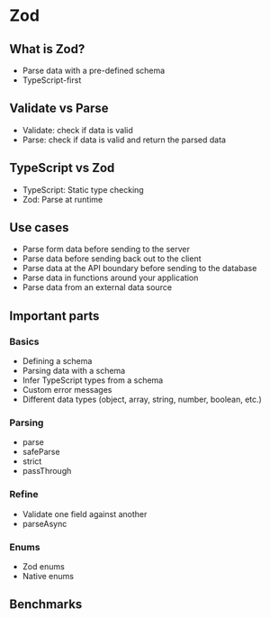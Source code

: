 # Zod

## What is Zod?
* Parse data with a pre-defined schema
* TypeScript-first

## Validate vs Parse
* Validate: check if data is valid
* Parse: check if data is valid and return the parsed data

## TypeScript vs Zod
* TypeScript: Static type checking
* Zod: Parse at runtime

## Use cases
* Parse form data before sending to the server
* Parse data before sending back out to the client
* Parse data at the API boundary before sending to the database
* Parse data in functions around your application
* Parse data from an external data source


## Important parts
### Basics
* Defining a schema
* Parsing data with a schema
* Infer TypeScript types from a schema
* Custom error messages
* Different data types (object, array, string, number, boolean, etc.)

### Parsing
* parse
* safeParse
* strict
* passThrough

### Refine
* Validate one field against another
* parseAsync

### Enums
* Zod enums
* Native enums

## Benchmarks